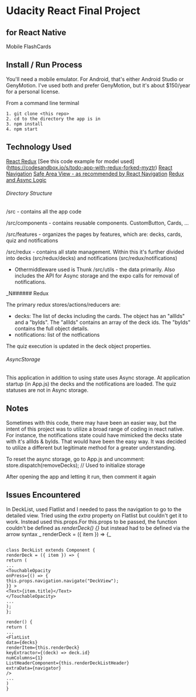 # Udacity React Final Project

## for React Native

Mobile FlashCards

## Install / Run Process

You'll need a mobile emulator. For Android, that's either Android Studio or GenyMotion. I've used both and prefer GenyMotion, but it's about \$150/year for a personal license.

From a command line terminal

```
1. git clone <this repo>
2. cd to the directory the app is in
3. npm install
4. npm start
```

## Technology Used

[React Redux](https://react-redux.js.org/)
[See this code example for model used] (https://codesandbox.io/s/todo-app-with-redux-forked-myztr)
[React Navigation]()
[Safe Area View - as recommended by React Navigation](https://github.com/th3rdwave/react-native-safe-area-context)
[Redux and Async Logic](https://redux.js.org/tutorials/fundamentals/part-6-async-logic)

###### Directory Structure

/src - contains all the app code

/src/components - contains reusable components. CustomButton, Cards, ...

/src/features - organizes the pages by features, which are: decks, cards, quiz and notifications

/src/redux - contains all state management. Within this it's further divided into decks (src/redux/decks) and notifications (src/redux/notifications)

- Othermiddleware used is Thunk
  /src/utils - the data primarily. Also includes the API for Async storage and the expo calls for removal of notifications.

\_N###### Redux

The primary redux stores/actions/reducers are:

- decks: The list of decks including the cards. The object has an "allIds" and a "byIds". The "allIds" contains an array of the deck ids. The "byIds" contains the full object details.
- notifications: list of the notfications

The quiz execution is updated in the deck object properties.

###### AsyncStorage

This application in addition to using state uses Async storage. At application startup (in App.js) the decks and the notifications are loaded. The quiz statuses are not in Async storage.

## Notes

Sometimes with this code, there may have been an easier way, but the intent of this project was to utilize a broad range of coding in react native. For instance, the notifications state could have mimicked the decks state with it's allIds & byIds. That would have been the easy way. It was decided to utilize a different but legitimate method for a greater understanding.

To reset the async storage, go to App.js and uncomment:
store.dispatch(removeDecks); // Used to initialize storage

After opening the app and letting it run, then comment it again

## Issues Encountered

In DeckList, used Flatlist and I needed to pass the navigation to go to the detailed view. Tried using the _extra_ property on Flatlist but couldn't get it to work. Instead used this.props.For this.props to be passed, the function couldn't be defined as _renderDeck() {}_ but instead had to be defined via the arrow syntax _ renderDeck = ({ item }) => {_

```

class DeckList extends Component {
renderDeck = ({ item }) => {
return (
...
<TouchableOpacity
onPress={() => {
this.props.navigation.navigate("DeckView");
}} >
<Text>{item.title}</Text>
</TouchableOpacity>
...
);
};

render() {
return (
...
<FlatList
data={decks}
renderItem={this.renderDeck}
keyExtractor={(deck) => deck.id}
numColumns={1}
ListHeaderComponent={this.renderDeckListHeader}
extraData={navigator}
/>
...
)
}

```

```

```
